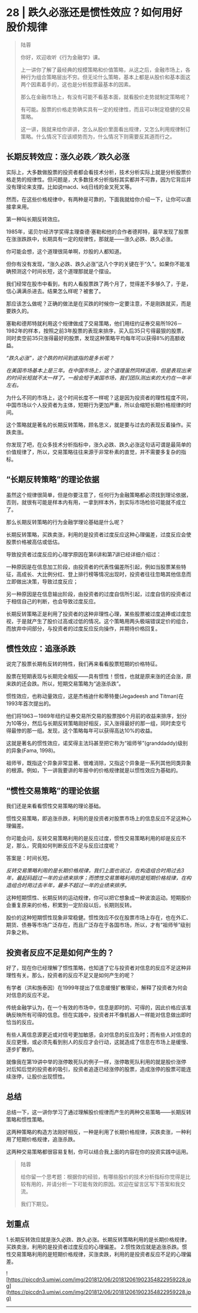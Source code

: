 # 28 | 跌久必涨还是惯性效应？如何用好股价规律

> 陆蓉
> 
> 你好，欢迎收听《行为金融学》课。
> 
> 上一讲你了解了最经典的规模策略和价值策略，从这之后，金融市场上，各种行为组合策略层出不穷。但无论什么策略，基本上都是从股价和基本面这两个因素着手的，这也是分析股票最基本的因素。
> 
> 那么在金融市场上，有没有可能不看基本面，就看股价走势就制定策略呢？
> 
> 有可能。股票的价格走势确实具有一定的规律性，而且可以制定稳健的交易策略。
> 
> 这一讲，我就来给你讲讲，怎么从股价里面看出规律，又怎么利用规律制订策略。什么情况下应该顺势而为，什么情况下则需要反其道而行之。

## 长期反转效应：涨久必跌／跌久必涨

实际上，大多数做股票的投资者都会看技术分析，技术分析实际上就是分析股票价格走势的规律性。但问题是，大多数技术分析指标其实都并不可靠，因为它背后并没有理论来支撑。比如说macd、kdj日线的金叉死叉等。

然而，在这些价格规律中，有两种是可靠的，下面我就给你介绍一下，让你可以直接拿来用。

第一种叫长期反转效应。

1985年，诺贝尔经济学奖得主理查德·塞勒和他的合作者德邦特，最早发现了股票在涨涨跌跌中，长期具有一定的规律性，那就是——涨久必跌、跌久必涨。

你可能会想，这个道理很简单啊，炒股的人都知道。

但你有没有发现，“涨久必跌、跌久必涨”这八个字的关键在于“久”。如果你不能准确预测这个时间长短，这个道理那就是个摆设。

我们经常在股市中看到，有的人看股票跌了两个月了，觉得差不多够久了，于是，信心满满杀进去。结果怎么样呢？被套了。

那应该怎么做呢？正确的做法是在买跌的时候你一定要注意，不是刚跌就买，而是要跌久的。

塞勒和德邦特就利用这个规律做成了交易策略，他们用纽约证券交易所1926－1982年的样本，按照之前3年股票的表现来排序，买入后35只亏得最狠的股票，同时卖空前35只涨得最好的股票，发现这种策略平均每年可以获得8%的高额收益。

 *“跌久必涨”，这个跌的时间到底指的是多长呢？*

 *在美国市场基本上是三年。在中国市场上，这个道理虽然同样适用，但是表现出来的时间长短就不太一样了。一般会短于美国市场，我们团队测出来的大约在一年半左右。*

为什么不同的市场上，这个时间长度不一样呢？这是因为投资者的理性程度不同，中国市场以个人投资者为主体，短期行为更加严重，所以会缩短长期价格规律的时间。

这个策略就是著名的长期反转策略，顾名思义，就是要与过去的表现反着操作。买跌卖涨。

你发现了吧，在众多技术分析指标中，涨久必跌、跌久必涨这句话可谓是最简单的价值规律了，所以，交易策略往往来源于非常朴素的直觉，并不需要多复杂的指标。

## “长期反转策略”的理论依据

虽然这个规律很简单，但是你要注意了，任何行为金融策略都必须找到理论依据，否则，就很有可能是样本内有用，一拿到样本外，到实际市场检验可能就不成立了。

那么长期反转策略的行为金融学理论基础是什么呢？

长期反转策略，买跌卖涨，利用的是投资者过度反应这种心理偏差，过度反应会使股票价格被高估或低估。

导致投资者过度反应的心理学原因在第6讲和第7讲已经详细介绍过：

一种原因是在信息加工阶段，由投资者的代表性偏差所引起，例如当股票某些特征，高成长、大比例分红、登上排行榜等情况出现时，投资者往往忽略其他信息而立即做出决策，导致过度反应；

另一种原因是在信息输出阶段，由投资者的过度自信所引起，过度自信的投资者过于相信自己的判断，也会导致过度反应。

长期反转策略正是利用了投资者的这种非理性心理，某些股票被过度追捧或过度忽视，于是就产生了股价过高或过低的情况。这个策略用两头极端错误定价的组合，而放弃中间部分，与投资者的过度反应反向操作，并期待价格回复。

## 惯性效应：追涨杀跌

说完了股票长期有反转的特性，我们再来看看股票短期的价格特征。

股票在短期表现与长期完全相反——具有惯性！惯性，也就是原来涨的还会涨，原来跌的还会跌。所以，短期交易策略为“追涨杀跌”。

惯性效应，也称动量效应，这是杰格迪什和蒂特曼(Jegadeesh and Titman)在1993年首次提出的。

他们将1963－1989年纽约证券交易所交易的股票按6个月前的收益来排序，划分为10等分，然后与长期反转策略刚好相反，买入涨得最好的那一组，同时卖空亏得最惨的那一组。发现，这个策略每年可以获得高达10%的收益。

这就是著名的惯性效应，诺奖得主法玛甚至把它称为“祖师爷”(granddaddy)级别的异象(Fama, 1998)。

祖师爷，既指这个异象非常显著、很难消除，又指这个异象是一系列其他同类异象的根源。例如，下一讲我要讲的年报中的价格规律就是以惯性效应为基础的。

## “惯性交易策略”的理论依据

我们还是来看看惯性交易策略的理论基础。

惯性交易策略，即追涨杀跌，利用的是投资者对股票市场上的信息反应不足这种心理偏差。

你可能会问，反转交易策略利用的是反应过度，惯性交易策略利用的却是反应不足，那么，究竟如何判断反应不足与反应过度呢？

答案是：时间长短。

 *反转交易策略利用的是长期价格规律，我们上面也说过，在构造组合时用过去3年，最起码超过一年的业绩来排序；而惯性交易策略利用的是短期价格规律，在构造组合时用过去半年，最多不超过一年的业绩来排序。*

这种短期惯性、长期反转的运动规律，你可以把它想象成一种波浪运动。短期股价会重复原来的价格，积累到一定阶段以后，长期则反转。

股价的这种短期惯性现象非常稳健。惯性效应不仅在股票市场上存在，也在外汇、期货、债券等市场广泛存在，而且广泛存在于各国市场，所以，才有“祖师爷”级别异象之称。

## 投资者反应不足是如何产生的？

好了，现在你已经理解了惯性策略，也知道了它与投资者对信息的反应不足这种非理性有关。那么，投资者的反应不足又是如何产生的呢？

有学者（洪和施泰因）在1999年提出了信息缓慢扩散理论，解释了投资者为何会对信息的反应不足。

传统金融学认为，在一个有效的市场中，信息是即时的、可得的，因此价格应该准确反映所有可得的信息。但在实践中，投资者并不像机器人一样能对信息做出即时恰当的反应。

有些人离信息源更近或对信号更加敏感，会对信息的反应及时；而有些人对信息的反应更慢，或必须先看到别人的反应才会行动，这就造成了信息在市场上是缓慢、逐步扩散的。

就像我在第19讲中举的涨停敢死队的例子一样，涨停敢死队利用的就是股价涨停对后知后觉的投资者的吸引，投资者追逐已经涨停的股票，造成涨停的股票可能连续涨停，让股价出现惯性。

## 总结

总结一下，这一讲你学习了通过理解股价规律而产生的两种交易策略——长期反转策略和惯性策略。

这两种策略的构造方法刚好相反，一种是利用了长期价格规律，买跌卖涨，一种利用了短期价格规律，追涨杀跌。

这两种交易策略都很容易复制，你可以结合我上面的内容在你的投资实践中运用。

> 陆蓉
> 
> 给你留一个思考题：根据你的经验，有哪些股价的技术分析指标你觉得是比较有用的，并请分析一下可能有效的原因。欢迎在留言区写下答案和我交流。
> 
> 我们下期见。

## 划重点

1.长期反转效应就是涨久必跌、跌久必涨。长期反转策略利用的是长期价格规律，买跌卖涨，利用的是投资者过度反应的心理偏差。
2.惯性效应就是追涨杀跌。惯性交易策略利用的是短期价格规律，买涨卖跌，利用的是投资者反应不足的心理偏差。


![https://piccdn3.umiwi.com/img/201812/06/201812061902354822959228.jpg](https://piccdn3.umiwi.com/img/201812/06/201812061902354822959228.jpg)

---
